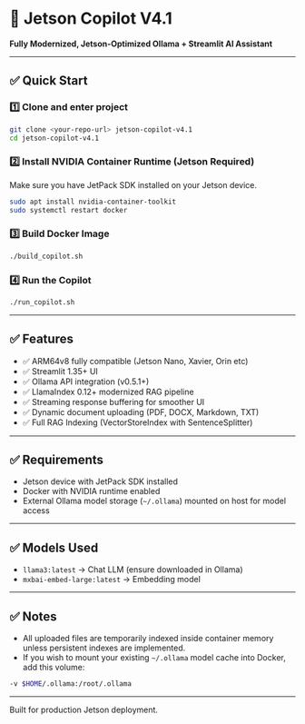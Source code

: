 
# 🚀 Jetson Copilot V4.1

**Fully Modernized, Jetson-Optimized Ollama + Streamlit AI Assistant**

---

## ✅ Quick Start

### 1️⃣ Clone and enter project

```bash
git clone <your-repo-url> jetson-copilot-v4.1
cd jetson-copilot-v4.1
```

### 2️⃣ Install NVIDIA Container Runtime (Jetson Required)

Make sure you have JetPack SDK installed on your Jetson device.

```bash
sudo apt install nvidia-container-toolkit
sudo systemctl restart docker
```

### 3️⃣ Build Docker Image

```bash
./build_copilot.sh
```

### 4️⃣ Run the Copilot

```bash
./run_copilot.sh
```

---

## ✅ Features

- ✅ ARM64v8 fully compatible (Jetson Nano, Xavier, Orin etc)
- ✅ Streamlit 1.35+ UI
- ✅ Ollama API integration (v0.5.1+)
- ✅ LlamaIndex 0.12+ modernized RAG pipeline
- ✅ Streaming response buffering for smoother UI
- ✅ Dynamic document uploading (PDF, DOCX, Markdown, TXT)
- ✅ Full RAG Indexing (VectorStoreIndex with SentenceSplitter)

---

## ✅ Requirements

- Jetson device with JetPack SDK installed
- Docker with NVIDIA runtime enabled
- External Ollama model storage (`~/.ollama`) mounted on host for model access

---

## ✅ Models Used

- `llama3:latest`  → Chat LLM (ensure downloaded in Ollama)
- `mxbai-embed-large:latest`  → Embedding model

---

## ✅ Notes

- All uploaded files are temporarily indexed inside container memory unless persistent indexes are implemented.
- If you wish to mount your existing `~/.ollama` model cache into Docker, add this volume:

```bash
-v $HOME/.ollama:/root/.ollama
```

---

Built for production Jetson deployment.
